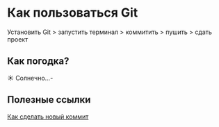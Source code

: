 # Как пользоваться Git

Установить Git > запустить терминал > коммитить > пушить > сдать проект

## Как погодка?

☀️ Солнечно...-

## Полезные ссылки

[Как сделать новый коммит](./commit_help.md)
